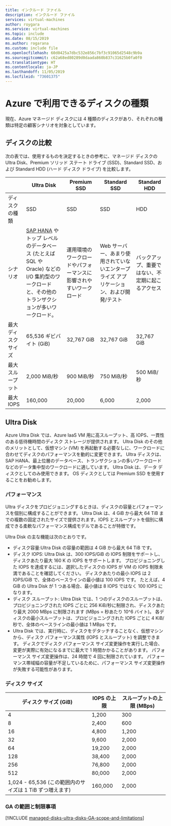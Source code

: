 ```yaml
---
title: インクルード ファイル
description: インクルード ファイル
services: virtual-machines
author: roygara
ms.service: virtual-machines
ms.topic: include
ms.date: 08/15/2019
ms.author: rogarana
ms.custom: include file
ms.openlocfilehash: 60d0425a7dbc532e856c7bf3c91065d2548c9b9a
ms.sourcegitcommit: c62a68ed80289d0daada860b837c31625b0fa0f0
ms.translationtype: HT
ms.contentlocale: ja-JP
ms.lasthandoff: 11/05/2019
ms.locfileid: "73601375"
---
```

# <a name="what-disk-types-are-available-in-azure"></a>Azure で利用できるディスクの種類

現在、Azure マネージド ディスクには 4 種類のディスクがあり、それぞれの種類は特定の顧客シナリオを対象としています。

## <a name="disk-comparison"></a>ディスクの比較

次の表では、使用するものを決定するときの参考に、マネージド ディスクの Ultra Disk、Premium ソリッド ステート ドライブ (SSD)、Standard SSD、および Standard HDD (ハード ディスク ドライブ) を比較します。

|   | Ultra Disk   | Premium SSD   | Standard SSD   | Standard HDD   |
|---------|---------|---------|---------|---------|
|ディスクの種類   |SSD   |SSD   |SSD   |HDD   |
|シナリオ   |[SAP HANA](../articles/virtual-machines/workloads/sap/hana-vm-operations-storage.md) やトップ レベルのデータベース (たとえば SQL や Oracle) などの I/O 集約型のワークロードと、その他のトランザクションが多いワークロード。   |運用環境のワークロードやパフォーマンスに影響されやすいワークロード   |Web サーバー、あまり使用されていないエンタープライズ アプリケーション、および開発/テスト   |バックアップ、重要ではない、不定期に起こるアクセス   |
|最大ディスク サイズ   |65,536 ギビバイト (GiB)    |32,767 GiB    |32,767 GiB   |32,767 GiB   |
|最大スループット   |2,000 MiB/秒    |900 MiB/秒   |750 MiB/秒   |500 MiB/秒   |
|最大 IOPS   |160,000    |20,000   |6,000   |2,000   |

## <a name="ultra-disk"></a>Ultra Disk

Azure Ultra Disk では、Azure IaaS VM 用に高スループット、高 IOPS、一貫性のある低待機時間のディスク ストレージが提供されます。 Ultra Disk のその他のメリットとして、仮想マシン (VM) を再起動する必要なしに、ワークロードに合わせてディスクのパフォーマンスを動的に変更できます。 Ultra ディスクは、SAP HANA、最上位層のデータベース、トランザクションの多いワークロードなどのデータ集中型のワークロードに適しています。 Ultra Disk は、データ ディスクとしてのみ使用できます。 OS ディスクとしては Premium SSD を使用することをお勧めします。

### <a name="performance"></a>パフォーマンス

Ultra ディスクをプロビジョニングするときは、ディスクの容量とパフォーマンスを個別に構成することができます。 Ultra Disk は、4 GiB から最大 64 TiB までの複数の固定されたサイズで提供されます。IOPS とスループットを個別に構成できる柔軟なパフォーマンス構成モデルであることが特徴です。

Ultra Disk の主な機能は次のとおりです。

- ディスク容量:Ultra Disk の容量の範囲は 4 GiB から最大 64 TiB です。
- ディスク IOPS: Ultra Disk は、300 IOPS/GiB の IOPS 制限をサポートし、ディスクあたり最大 160 K の IOPS をサポートします。 プロビジョニングした IOPS を達成するには、選択したディスクの IOPS が VM の IOPS 制限未満であることを確認してください。 ディスクあたりの最小 IOPS は 2 IOPS/GiB で、全体のベースラインの最小値は 100 IOPS です。 たとえば、4 GiB の Ultra Disk が 1 つある場合、最小値は 8 IOPS ではなく 100 IOPS になります。
- ディスク スループット: Ultra Disk では、1 つのディスクのスループットは、プロビジョニングされた IOPS ごとに 256 KiB/秒に制限され、ディスクあたり最大 2000 MBps に制限されます (MBps = 秒あたり 10^6 バイト)。 各ディスクの最小スループットは、プロビジョニングされた IOPS ごとに 4 KiB/秒で、全体のベースラインの最小値は 1 MBps です。
- Ultra Disk では、実行時に、ディスクをデタッチすることなく、仮想マシンから、ディスク パフォーマンス属性 (IOPS とスループット) を調整できます。 ディスクでディスク パフォーマンス サイズ変更操作を実行した場合、変更が実際に有効になるまでに最大で 1 時間かかることがあります。 パフォーマンス サイズ変更操作は、24 時間で 4 回に制限されています。 パフォーマンス帯域幅の容量が不足しているために、パフォーマンス サイズ変更操作が失敗する可能性があります。

### <a name="disk-size"></a>ディスク サイズ

|ディスク サイズ (GiB)  |IOPS の上限  |スループットの上限 (MBps)  |
|---------|---------|---------|
|4     |1,200         |300         |
|8     |2,400         |600         |
|16     |4,800         |1,200         |
|32     |9,600         |2,000         |
|64     |19,200         |2,000         |
|128     |38,400         |2,000         |
|256     |76,800         |2,000         |
|512     |80,000         |2,000         |
|1,024 - 65,536 (この範囲内のサイズは 1 TiB ずつ増えます)     |160,000         |2,000         |

### <a name="ga-scope-and-limitations"></a>GA の範囲と制限事項

[!INCLUDE [managed-disks-ultra-disks-GA-scope-and-limitations](managed-disks-ultra-disks-GA-scope-and-limitations.md)]